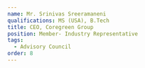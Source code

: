```yaml
---
name: Mr. Srinivas Sreeramaneni
qualifications: MS (USA), B.Tech
title: CEO, Coregreen Group
position: Member- Industry Representative
tags:
  - Advisory Council
order: 8
---
```


